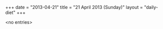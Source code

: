 +++
date = "2013-04-21"
title = "21 April 2013 (Sunday)"
layout = "daily-diet"
+++


\<no entries\>
